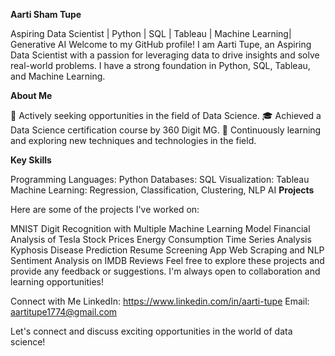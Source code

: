 **Aarti Sham Tupe**

Aspiring Data Scientist | Python | SQL | Tableau | Machine Learning| Generative AI
Welcome to my GitHub profile! I am Aarti Tupe, an Aspiring Data Scientist with a passion for leveraging data to drive insights and solve real-world problems. I have a strong foundation in Python, SQL, Tableau, and Machine Learning.

**About Me**

💼 Actively seeking opportunities in the field of Data Science.
🎓 Achieved a Data Science certification course by 360 Digit MG.
🌱 Continuously learning and exploring new techniques and technologies in the field.

**Key Skills**

Programming Languages: Python
Databases: SQL
Visualization: Tableau
Machine Learning: Regression, Classification, Clustering, NLP
AI
**Projects**

Here are some of the projects I've worked on:

MNIST Digit Recognition with Multiple Machine Learning Model
Financial Analysis of Tesla Stock Prices
Energy Consumption Time Series Analysis
Kyphosis Disease Prediction
Resume Screening App
Web Scraping and NLP
Sentiment Analysis on IMDB Reviews
Feel free to explore these projects and provide any feedback or suggestions. I'm always open to collaboration and learning opportunities!

Connect with Me
LinkedIn: https://www.linkedin.com/in/aarti-tupe 
Email: aartitupe1774@gmail.com

Let's connect and discuss exciting opportunities in the world of data science!
